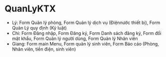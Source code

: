# QuanLyKTX
- Lý: Form Quản lý phòng, Form Quản lý dịch vụ (Điệnnước thiết bị), Form Quản Lý quy định (Kỷ luật) 
- Chi: Form Đăng nhập, Form Đăng ký, Form Danh sách đăng ký, Form đổi mật khẩu, Form Quản lý người dùng, Form Quản lý Nhân viên
- Giang: Form main Menu, Form quản lý sinh viên, Form Báo cáo (Phòng, Nhân viên, tiền điện, sinh viên)
